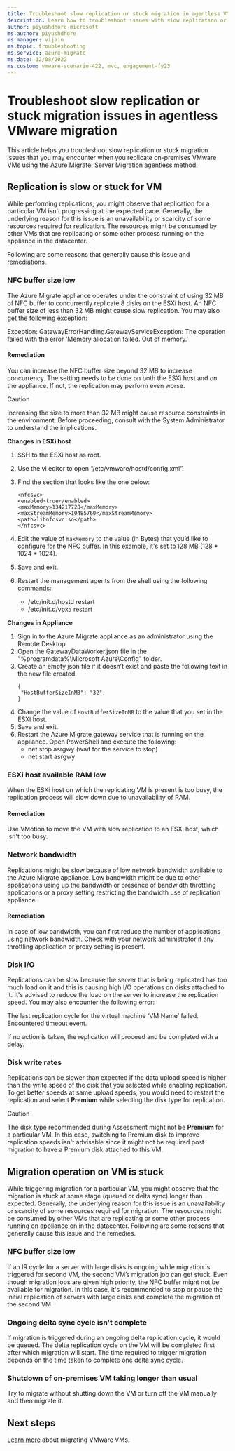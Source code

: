```yaml
---
title: Troubleshoot slow replication or stuck migration in agentless VMware migration
description: Learn how to troubleshoot issues with slow replication or stuck migration for VMware.
author: piyushdhore-microsoft
ms.author: piyushdhore
ms.manager: vijain
ms.topic: troubleshooting
ms.service: azure-migrate
ms.date: 12/08/2022
ms.custom: vmware-scenario-422, mvc, engagement-fy23
---
```


# Troubleshoot slow replication or stuck migration issues in agentless VMware migration 

This article helps you troubleshoot slow replication or stuck migration issues that you may encounter when you replicate on-premises VMware VMs using the Azure Migrate: Server Migration agentless method.


## Replication is slow or stuck for VM 

While performing replications, you might observe that replication for a particular VM isn't progressing at the expected pace. Generally, the underlying reason for this issue is an unavailability or scarcity of some resources required for replication. The resources might be consumed by other VMs that are replicating or some other process running on the appliance in the datacenter. 

Following are some reasons that generally cause this issue and remediations. 

### NFC buffer size low 

The Azure Migrate appliance operates under the constraint of using 32 MB of NFC buffer to concurrently replicate 8 disks on the ESXi host. An NFC buffer size of less than 32 MB might cause slow replication. 
You may also get the following exception:  

Exception: GatewayErrorHandling.GatewayServiceException: The operation failed with the error 'Memory allocation failed. Out of memory.'  

#### Remediation

You can increase the NFC buffer size beyond 32 MB to increase concurrency. The setting needs to be done on both the ESXi host and on the appliance. If not, the replication may perform even worse. 

> [!Caution]
> Increasing the size to more than 32 MB might cause resource constraints in the environment. Before proceeding, consult with the System Administrator to understand the implications. 

**Changes in ESXi host** 

1. SSH to the ESXi host as root. 
2. Use the vi editor to open “/etc/vmware/hostd/config.xml”. 
3. Find the section that looks like the one below:

   ```
   <nfcsvc> 
   <enabled>true</enabled> 
   <maxMemory>134217728</maxMemory> 
   <maxStreamMemory>10485760</maxStreamMemory> 
   <path>libnfcsvc.so</path> 
   </nfcsvc> 
   ```
4. Edit the value of `maxMemory` to the value (in Bytes) that you’d like to configure for the NFC buffer. In this example, it's set to 128 MB (128 * 1024 * 1024). 
5. Save and exit. 
6. Restart the management agents from the shell using the following commands: 
   - /etc/init.d/hostd restart 
   - /etc/init.d/vpxa restart 

**Changes in Appliance**  

1. Sign in to the Azure Migrate appliance as an administrator using the Remote Desktop.
2. Open the GatewayDataWorker.json file in the "%programdata%\Microsoft Azure\Config" folder.  
3. Create an empty json file if it doesn’t exist and paste the following text in the new file created. 
   ```
   { 
    "HostBufferSizeInMB": "32", 
   } 
   ```
4. Change the value of `HostBufferSizeInMB` to the value that you set in the ESXi host. 
5. Save and exit. 
6. Restart the Azure Migrate gateway service that is running on the appliance. Open PowerShell and execute the following:
   - net stop asrgwy (wait for the service to stop) 
   - net start asrgwy  

 
### ESXi host available RAM low 

When the ESXi host on which the replicating VM is present is too busy, the replication process will slow down due to unavailability of RAM. 

#### Remediation

Use VMotion to move the VM with slow replication to an ESXi host, which isn't too busy. 

### Network bandwidth  

Replications might be slow because of low network bandwidth available to the Azure Migrate appliance. Low bandwidth might be due to other applications using up the bandwidth or presence of bandwidth throttling applications or a proxy setting restricting the bandwidth use of replication appliance.  

#### Remediation

In case of low bandwidth, you can first reduce the number of applications using network bandwidth. Check with your network administrator if any throttling application or proxy setting is present. 

### Disk I/O 

Replications can be slow because the server that is being replicated has too much load on it and this is causing high I/O operations on disks attached to it. It's advised to reduce the load on the server to increase the replication speed. You may also encounter the following error: 

The last replication cycle for the virtual machine ‘VM Name’ failed. Encountered timeout event. 

If no action is taken, the replication will proceed and be completed with a delay. 

### Disk write rates 

Replications can be slower than expected if the data upload speed is higher than the write speed of the disk that you selected while enabling replication. To get better speeds at same upload speeds, you would need to restart the replication and select **Premium** while selecting the disk type for replication.  

> [!Caution]
> The disk type recommended during Assessment might not be **Premium** for a particular VM. In this case, switching to Premium disk to improve replication speeds isn't advisable since it might not be required post migration to have a Premium disk attached to this VM. 


## Migration operation on VM is stuck 

While triggering migration for a particular VM, you might observe that the migration is stuck at some stage (queued or delta sync) longer than expected. Generally, the underlying reason for this issue is an unavailability or scarcity of some resources required for migration. The resources might be consumed by other VMs that are replicating or some other process running on appliance on in the datacenter. Following are some reasons that generally cause this issue and the remedies. 

### NFC buffer size low 

If an IR cycle for a server with large disks is ongoing while migration is triggered for second VM, the second VM’s migration job can get stuck. Even though migration jobs are given high priority, the NFC buffer might not be available for migration. In this case, it's recommended to stop or pause the initial replication of servers with large disks and complete the migration of the second VM. 

### Ongoing delta sync cycle isn't complete 

If migration is triggered during an ongoing delta replication cycle, it would be queued. The delta replication cycle on the VM will be completed first after which migration will start. The time required to trigger migration depends on the time taken to complete one delta sync cycle. 

### Shutdown of on-premises VM taking longer than usual

Try to migrate without shutting down the VM or turn off the VM manually and then migrate it. 

## Next steps
[Learn more](tutorial-migrate-vmware.md) about migrating VMware VMs.

